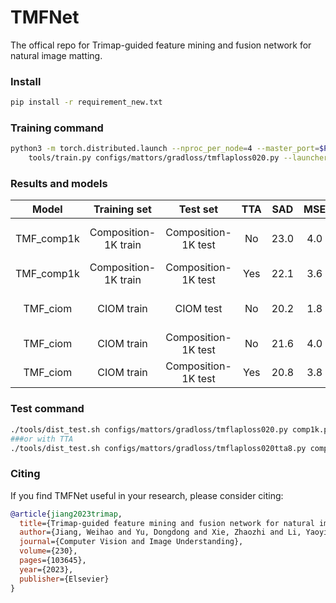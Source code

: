 # TMFNet
The offical repo for Trimap-guided feature mining and fusion network for natural image matting.
### Install
````bash
pip install -r requirement_new.txt
````
### Training command
````bash
python3 -m torch.distributed.launch --nproc_per_node=4 --master_port=$PORT \
    tools/train.py configs/mattors/gradloss/tmflaploss020.py --launcher pytorch --work-dir $WORKDIR --ckpt-least 190000 --eval-least 500000 --eval-interval 2000 --ckpt-interval 2000 --total-iters 200000 --per-gpu 16
````
### Results and models

|                              Model                               |    Training set     |  Test set | TTA |   SAD    |    MSE     |   GRAD    |   CONN    |                              Download                               |
| :--------------------------------------------------------------: | :------------: | :-------: | :--------: | :-------: | :-------: | :----------------: |:-------: | :-----------------------------------------------------------------: |
|      TMF_comp1k       | Composition-1K train|  Composition-1K test          | No |   23.0   |   4.0   |   7.5   |   18.7  |       [BaiduYun(Access Code:gjjr)](https://pan.baidu.com/s/1sy7wOFI8vEs1AJVG_2Icag)  [Google Drive](https://drive.google.com/file/d/1zTEYBXaAlEU-nt703W9OFRNchfabEOxs/view?usp=share_link)|
|      TMF_comp1k       | Composition-1K train| Composition-1K test          | Yes |   22.1   |   3.6   |   6.7   |   17.6  |        as above|
|           TMF_ciom            | CIOM train |          CIOM test           | No | 20.2 | 1.8 | 4.8 | 13.6 | [BaiduYun(Access Code:zcww)](https://pan.baidu.com/s/1-ID40tkH8YUHz_PsWyLvLA) [Google Drive](https://drive.google.com/file/d/1Z-T5YH88VvBzL6xT3quj5SbIJyCfq2tz/view?usp=share_link)|
| TMF_ciom | CIOM train |        Composition-1K test          | No |  21.6   |   4.0   |   7.6   |   17.1   |   as above|
| TMF_ciom | CIOM train |   Composition-1K test          | Yes | 20.8   |   3.8   |   6.7   |   16.0   |         as above|
### Test command
````bash
./tools/dist_test.sh configs/mattors/gradloss/tmflaploss020.py comp1k.pth 2
###or with TTA
./tools/dist_test.sh configs/mattors/gradloss/tmflaploss020tta8.py comp1k.pth 2
````


### Citing
If you find TMFNet useful in your research, please consider citing:
```BibTex
@article{jiang2023trimap,
  title={Trimap-guided feature mining and fusion network for natural image matting},
  author={Jiang, Weihao and Yu, Dongdong and Xie, Zhaozhi and Li, Yaoyi and Yuan, Zehuan and Lu, Hongtao},
  journal={Computer Vision and Image Understanding},
  volume={230},
  pages={103645},
  year={2023},
  publisher={Elsevier}
}
```    
